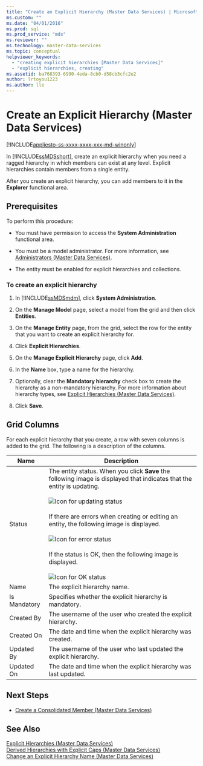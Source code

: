 ```yaml
---
title: "Create an Explicit Hierarchy (Master Data Services) | Microsoft Docs"
ms.custom: ""
ms.date: "04/01/2016"
ms.prod: sql
ms.prod_service: "mds"
ms.reviewer: ""
ms.technology: master-data-services
ms.topic: conceptual
helpviewer_keywords: 
  - "creating explicit hierarchies [Master Data Services]"
  - "explicit hierarchies, creating"
ms.assetid: ba768393-6990-4eda-8cb0-d58cb3cfc2e2
author: lrtoyou1223
ms.author: lle
---
```

# Create an Explicit Hierarchy (Master Data Services)

[!INCLUDE[appliesto-ss-xxxx-xxxx-xxx-md-winonly](../includes/appliesto-ss-xxxx-xxxx-xxx-md-winonly.md)]

  In [!INCLUDE[ssMDSshort](../includes/ssmdsshort-md.md)], create an explicit hierarchy when you need a ragged hierarchy in which members can exist at any level. Explicit hierarchies contain members from a single entity.  
  
 After you create an explicit hierarchy, you can add members to it in the **Explorer** functional area.  
  
## Prerequisites  
 To perform this procedure:  
  
-   You must have permission to access the **System Administration** functional area.  
  
-   You must be a model administrator. For more information, see [Administrators &#40;Master Data Services&#41;](../master-data-services/administrators-master-data-services.md).  
  
-   The entity must be enabled for explicit hierarchies and collections.  
  
### To create an explicit hierarchy  
  
1.  In [!INCLUDE[ssMDSmdm](../includes/ssmdsmdm-md.md)], click **System Administration**.  
  
2.  On the **Manage Model** page, select a model from the grid and then click **Entities**.  
  
3.  On the **Manage Entity** page, from the grid, select the row for the entity that you want to create an explicit hierarchy for.  
  
4.  Click **Explicit Hierarchies**.  
  
5.  On the **Manage Explicit Hierarchy** page, click **Add**.  
  
6.  In the **Name** box, type a name for the hierarchy.  
  
7.  Optionally, clear the **Mandatory hierarchy** check box to create the hierarchy as a non-mandatory hierarchy. For more information about hierarchy types, see [Explicit Hierarchies &#40;Master Data Services&#41;](../master-data-services/explicit-hierarchies-master-data-services.md).  
  
8.  Click **Save**.  
  
## Grid Columns  
 For each explicit hierarchy that you create, a row with seven columns is added to the grid. The following is a description of the columns.  
  
|Name|Description|  
|----------|-----------------|  
|Status|The entity status. When you click **Save** the following image is displayed that indicates that the entity is updating.<br /><br /> ![Icon for updating status](../master-data-services/media/mds-statusicon-updating.png "Icon for updating status")<br /><br /> If there are errors when creating or editing an entity, the following image is displayed.<br /><br /> ![Icon for error status](../master-data-services/media/mds-statusicon-error.png "Icon for error status")<br /><br /> If the status is OK, then the following image is displayed.<br /><br /> ![Icon for OK status](../master-data-services/media/mds-statusicon-ok.png "Icon for OK status")|  
|Name|The explicit hierarchy name.|  
|Is Mandatory|Specifies whether the explicit hierarchy is mandatory.|  
|Created By|The username of the user who created the explicit hierarchy.|  
|Created On|The date and time when the explicit hierarchy was created.|  
|Updated By|The username of the user who last updated the explicit hierarchy.|  
|Updated On|The date and time when the explicit hierarchy was last updated.|  
  
## Next Steps  
  
-   [Create a Consolidated Member &#40;Master Data Services&#41;](../master-data-services/create-a-consolidated-member-master-data-services.md)  
  
  
  
## See Also  
 [Explicit Hierarchies &#40;Master Data Services&#41;](../master-data-services/explicit-hierarchies-master-data-services.md)   
 [Derived Hierarchies with Explicit Caps &#40;Master Data Services&#41;](../master-data-services/derived-hierarchies-with-explicit-caps-master-data-services.md)   
 [Change an Explicit Hierarchy Name &#40;Master Data Services&#41;](../master-data-services/change-an-explicit-hierarchy-name-master-data-services.md)  
  
  

